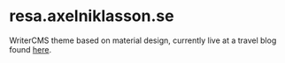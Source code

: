 # resa.axelniklasson.se
WriterCMS theme based on material design, currently live at a travel blog found [here](https://resa.axelniklasson.se).
